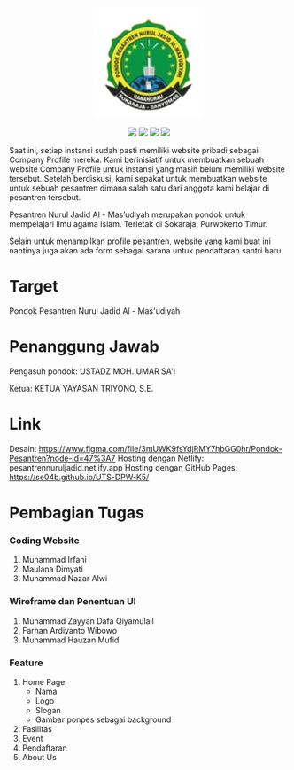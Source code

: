 <p align="center">
    <img src="img/LogoPonpes_remove.png" width="200" max-width="90%" alt="OurRooms" />
</p>

<p align="center">
    <img src="https://api.netlify.com/api/v1/badges/fbfd05ff-08ed-497f-89b6-50cb6911d295/deploy-status" />
    <img src="https://img.shields.io/badge/Bootstrap-5.2.0-green.svg" />
    <img src="https://img.shields.io/badge/MDBootstrap-4.0.0-green.svg" />
    <img src="https://img.shields.io/badge/Platform-Website-green.svg?style=flat" />
</p>

Saat ini, setiap instansi sudah pasti memiliki website pribadi sebagai Company Profile mereka. Kami berinisiatif untuk membuatkan sebuah website Company Profile untuk instansi yang masih belum memiliki website tersebut. Setelah berdiskusi, kami sepakat untuk membuatkan website untuk sebuah pesantren dimana salah satu dari anggota kami belajar di pesantren tersebut. 

Pesantren Nurul Jadid Al - Mas’udiyah merupakan pondok untuk mempelajari ilmu agama Islam. Terletak di Sokaraja, Purwokerto Timur. 

Selain untuk menampilkan profile pesantren, website yang kami buat ini nantinya juga akan ada form sebagai sarana untuk pendaftaran santri baru.

# Target 
Pondok Pesantren Nurul Jadid Al - Mas'udiyah

# Penanggung Jawab
Pengasuh pondok: USTADZ MOH. UMAR SA'I

Ketua: KETUA YAYASAN TRIYONO, S.E.

# Link
Desain: https://www.figma.com/file/3mUWK9fsYdjRMY7hbGG0hr/Pondok-Pesantren?node-id=47%3A7
Hosting dengan Netlify: pesantrennuruljadid.netlify.app
Hosting dengan GitHub Pages: https://se04b.github.io/UTS-DPW-K5/

# Pembagian Tugas
### Coding Website
1. Muhammad Irfani
2. Maulana Dimyati
3. Muhammad Nazar Alwi

### Wireframe dan Penentuan UI
1. Muhammad Zayyan Dafa Qiyamulail
2. Farhan Ardiyanto Wibowo
3. Muhammad Hauzan Mufid

### Feature
1. Home Page
    * Nama
    * Logo
    * Slogan
    * Gambar ponpes sebagai background
2. Fasilitas
3. Event
4. Pendaftaran
5. About Us
